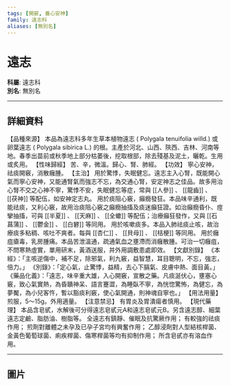 ```yaml
---
tags: [開竅, 養心安神]
family: 遠志科
aliases: [無別名]
---
```


# 遠志

**科屬**: 遠志科  
**別名**: 無別名  

---

## 詳細資料
【品種來源】
本品為遠志科多年生草本植物遠志 (
Polygala tenuifolia
willd.) 或卵葉遠志 (
Polygala sibirica
L.) 的根。主產於河北、山西、陝西、吉林、河南等地。春季出苗前或秋季地上部分枯萎後，挖取根部，除去殘基及泥土，曬乾。生用或炙用。
【性味歸經】
苦、辛，微溫。歸心、腎、肺經。
【功效】
寧心安神，祛痰開竅，消散癰腫。
【主治】
用於驚悸，失眠健忘。遠志主入心腎，既能開心氣而寧心安神，又能通腎氣而強志不忘，為交通心腎，安定神志之佳品。故多用治心腎不交之心神不寧，驚悸不安，失眠健忘等症，常與 [[人參]] 、 [[龍齒]] 、 [[茯神]] 等配伍，如安神定志丸。
用於痰阻心竅，癲癇發狂。本品味辛通利，既能祛痰，又利心竅，故用治痰阻心竅之癲癇抽搐及痰迷癲狂證。如治癲癇昏仆、痙攣抽搐，可與 [[半夏]] 、 [[天麻]] 、 [[全蠍]] 等配伍；治療癲狂發作，又與 [[石菖蒲]] 、 [[鬱金]] 、 [[白礬]] 等同用。
用於咳嗽痰多。本品入肺祛痰止咳，故治療痰多粘稠、咳吐不爽者。每與 [[杏仁]] 、 [[貝母]] 、 [[桔梗]] 等同用。
用於癰疽瘡毒，乳房腫痛。本品苦泄溫通，疏通氣血之壅滯而消癰散腫。可治一切癰疽，不問寒熱虛實，單用研末，黃酒送服，并外用調敷患處即效。
【文獻別錄】
《本經》：「主咳逆傷中，補不足，除邪氣，利九竅，益智慧，耳目聰明，不忘，強志，倍力。」
《別錄》：「定心氣，止驚悸，益精，去心下膈氣、皮膚中熱、面目黃。」
《藥品化義》：「遠志，味辛重大雄，入心開竅，宣散之藥。凡痰涎伏心，壅塞心竅，致心氣實熱，為昏聵神呆、語言蹇澀，為睡臥不寧，為恍惚驚怖，為健忘，為夢魘，為小兒客忤，暫以豁痰利竅，使心氣開通，則神魂自寧也。」
【用法用量】
煎服，5～15g。外用適量。
【注意禁忌】
有胃炎及胃潰瘍者慎用。
【現代藥理】
本品含皂甙，水解後可分得遠志皂甙元A和遠志皂甙元B。另含遠志醇、細葉遠志定鹼、脂肪油、樹脂等。
全遠志有鎮靜、催眠及抗驚厥作用；
有較強的祛痰作用；
煎劑對離體之未孕及已孕子宮均有興奮作用；
乙醇浸劑對人型結核桿菌、金黃色葡萄球菌、痢疾桿菌、傷寒桿菌等均有抑制作用；
所含皂甙亦有溶血作用。

---

## 圖片
